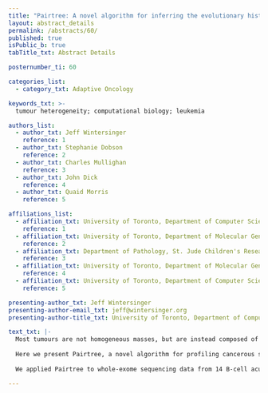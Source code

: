 ```yaml
---
title: "Pairtree: A novel algorithm for inferring the evolutionary history of cancer using multiple tissue samples"
layout: abstract_details
permalink: /abstracts/60/
published: true
isPublic_b: true
tabTitle_txt: Abstract Details

posternumber_ti: 60

categories_list: 
  - category_txt: Adaptive Oncology

keywords_txt: >-
  tumour heterogeneity; computational biology; leukemia

authors_list:
  - author_txt: Jeff Wintersinger
    reference: 1
  - author_txt: Stephanie Dobson
    reference: 2
  - author_txt: Charles Mullighan
    reference: 3
  - author_txt: John Dick
    reference: 4
  - author_txt: Quaid Morris
    reference: 5

affiliations_list:
  - affiliation_txt: University of Toronto, Department of Computer Science; Vector Institute; University of Toronto, Donnelly Centre
    reference: 1
  - affiliation_txt: University of Toronto, Department of Molecular Genetics; Princess Margaret Cancer Centre
    reference: 2
  - affiliation_txt: Department of Pathology, St. Jude Children's Research Hospital, Memphis, Tennessee, USA
    reference: 3
  - affiliation_txt: University of Toronto, Department of Molecular Genetics; Princess Margaret Cancer Centre
    reference: 4
  - affiliation_txt: University of Toronto, Department of Computer Science; University of Toronto, Department of Molecular Genetics; University of Toronto, Donnelly Centre; Vector Institute
    reference: 5

presenting-author_txt: Jeff Wintersinger
presenting-author-email_txt: jeff@wintersinger.org
presenting-author-title_txt: University of Toronto, Department of Computer Science; PhD student

text_txt: |-
  Most tumours are not homogeneous masses, but are instead composed of multiple genetically distinct subpopulations of cells. These genetic differences can affect treatment response. Using genomic sequencing data taken from mixtures of these subpopulations, we can infer which mutations each subpopulation possesses, and the evolutionary relationships between subpopulations.
  
  Here we present Pairtree, a novel algorithm for profiling cancerous subpopulations in a patient's tumour. Pairtree is designed to exploit multiple tissue samples taken from a patient, either from different spatial points in the tumour or at different temporal points through treatment. We can, for instance, characterize which evolutionary lineage gave rise to a metastasis or disease relapse, revealing how each subpopulation responded to treatment. This in turn can permit treatment targeted at this lineage, and whatever sublineages arose from it.
  
  We applied Pairtree to whole-exome sequencing data from 14 B-cell acute lymphoblastic leukemia patients at both diagnosis and relapse. In addition, multiple xenografts were created from each patient sample, then subjected to targeted sequencing. By applying Pairtree to both patient- and xenograft-derived samples concurrently, we uncovered subpopulations of cells impossible to resolve with the patient samples alone. This conferred insights into the selective dynamics of the subpopulations and the stochasticity of cancer evolution in each patient.

---
```

